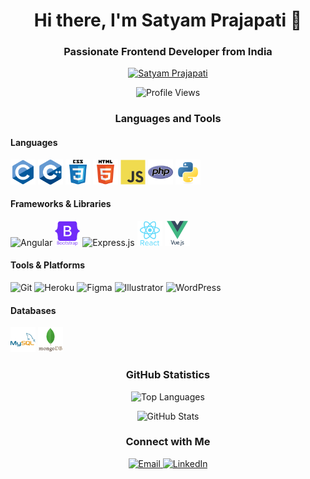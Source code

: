 <h1 align="center">Hi there, I'm Satyam Prajapati 👋</h1>
<h3 align="center">Passionate Frontend Developer from India</h3>

<p align="center">
  <a href="https://camo.githubusercontent.com/10b2d4e80487e1d9cd086ce8619e15740a1bd22c6462f6be13df93ee684deb7b/68747470733a2f2f616e616c7974696373696e6469616d61672e636f6d2f77702d636f6e74656e742f75706c6f6164732f323031382f31322f646576656c6f7065722d6472696262626c652e676966" target="_blank" rel="noopener noreferrer">
    <img src="https://camo.githubusercontent.com/10b2d4e80487e1d9cd086ce8619e15740a1bd22c6462f6be13df93ee684deb7b/68747470733a2f2f616e616c7974696373696e6469616d61672e636f6d2f77702d636f6e74656e742f75706c6f6164732f323031382f31322f646576656c6f7065722d6472696262626c652e676966" alt="Satyam Prajapati" width="400px" style="max-width: 100%;">
  </a>
</p>

<p align="center">
  <img src="https://komarev.com/ghpvc/?username=satyam50&label=Profile%20views&color=0e75b6&style=flat" alt="Profile Views">
</p>

<h3 align="center">Languages and Tools</h3>

<p align="center">
  <h4>Languages</h4>
  <img src="https://raw.githubusercontent.com/devicons/devicon/master/icons/c/c-original.svg" alt="C" width="40" height="40">
  <img src="https://raw.githubusercontent.com/devicons/devicon/master/icons/cplusplus/cplusplus-original.svg" alt="C++" width="40" height="40">
  <img src="https://raw.githubusercontent.com/devicons/devicon/master/icons/css3/css3-original-wordmark.svg" alt="CSS3" width="40" height="40">
  <img src="https://raw.githubusercontent.com/devicons/devicon/master/icons/html5/html5-original-wordmark.svg" alt="HTML5" width="40" height="40">
  <img src="https://raw.githubusercontent.com/devicons/devicon/master/icons/javascript/javascript-original.svg" alt="JavaScript" width="40" height="40">
  <img src="https://raw.githubusercontent.com/devicons/devicon/master/icons/php/php-original.svg" alt="PHP" width="40" height="40">
  <img src="https://raw.githubusercontent.com/devicons/devicon/master/icons/python/python-original.svg" alt="Python" width="40" height="40">
  
  <h4>Frameworks & Libraries</h4>
  <img src="https://angular.io/assets/images/logos/angular/angular.svg" alt="Angular" width="40" height="40">
  <img src="https://raw.githubusercontent.com/devicons/devicon/master/icons/bootstrap/bootstrap-plain-wordmark.svg" alt="Bootstrap" width="40" height="40">
  <img src="https://expressjs.com/images/express-facebook-share.png" alt="Express.js" width="40" height="40">
  <img src="https://raw.githubusercontent.com/devicons/devicon/master/icons/react/react-original-wordmark.svg" alt="React" width="40" height="40">
  <img src="https://raw.githubusercontent.com/devicons/devicon/master/icons/vuejs/vuejs-original-wordmark.svg" alt="Vue.js" width="40" height="40">
  
  <h4>Tools & Platforms</h4>
  <img src="https://www.vectorlogo.zone/logos/git-scm/git-scm-icon.svg" alt="Git" width="40" height="40">
  <img src="https://www.vectorlogo.zone/logos/heroku/heroku-icon.svg" alt="Heroku" width="40" height="40">
  <img src="https://www.vectorlogo.zone/logos/figma/figma-icon.svg" alt="Figma" width="40" height="40">
  <img src="https://www.vectorlogo.zone/logos/adobe_illustrator/adobe_illustrator-icon.svg" alt="Illustrator" width="40" height="40">
  <img src="https://www.vectorlogo.zone/logos/wordpress/wordpress-icon.svg" alt="WordPress" width="40" height="40">
  
  <h4>Databases</h4>
  <img src="https://raw.githubusercontent.com/devicons/devicon/master/icons/mysql/mysql-original-wordmark.svg" alt="MySQL" width="40" height="40">
  <img src="https://raw.githubusercontent.com/devicons/devicon/master/icons/mongodb/mongodb-original-wordmark.svg" alt="MongoDB" width="40" height="40">
</p>

<h3 align="center">GitHub Statistics</h3>

<p align="center">
  <img src="https://github-readme-stats.vercel.app/api/top-langs/?username=satyam50&layout=compact&langs_count=8" alt="Top Languages">
</p>

<p align="center">
  <img src="https://github-readme-stats.vercel.app/api?username=satyam50&show_icons=true&line_height=27&count_private=true&include_all_commits=true" alt="GitHub Stats">
</p>

<h3 align="center">Connect with Me</h3>

<p align="center">
  <a href="mailto:satyamprajapati808@gmail.com">
    <img src="https://img.shields.io/badge/Email-D14836?style=for-the-badge&logo=gmail&logoColor=white" alt="Email">
  </a>
  <a href="https://www.linkedin.com/in/satyam-prajapati-97b319211/" target="_blank">
    <img src="https://img.shields.io/badge/LinkedIn-0077B5?style=for-the-badge&logo=linkedin&logoColor=white" alt="LinkedIn">
  </a>
  <!-- Add more social links as needed -->
</p>
